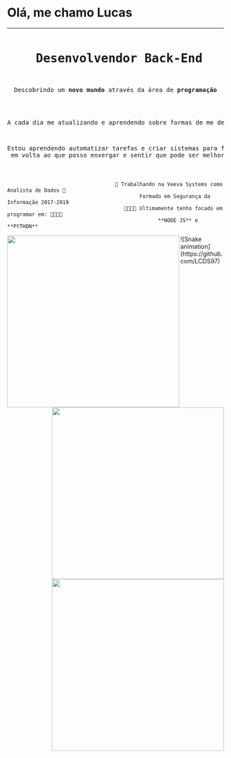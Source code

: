 # Olá, me chamo Lucas
<hr>
<pre style="text-align: center">
<h1> Desenvolvendor Back-End</h1>
<p>Descobrindo um <b>novo mundo</b> através da área de <b>programação</b></p>

<p>A cada dia me atualizando e aprendendo sobre formas de me desafiar, sou focado em desenvolvimento back-end</p>
<p>Estou aprendendo automatizar tarefas e criar sistemas para facilitar <strong>tudo</strong><br> em volta ao que posso enxergar e sentir que pode ser melhorado</p>
</pre>


###
                                       🔭 Trabalhando na Veeva Systems como Analista de Dados 🔭
                                               Formado em Segurança da Informação 2017-2019
                                          👨‍💻👨‍💻 Ultimamente tenho focado em programar em: 👨‍💻👨‍💻
                                                     **NODE JS** e **PYTHON**

<a href="https://github.com/lcds97/">
  <img align="left" src="https://github-readme-stats.vercel.app/api/top-langs/?username=lcds97&langs_count=10&theme=jolly&layout=compact&include_all_commits=true" width=400/>
</a>
<a href="https://github.com/lcds97/">
  <img align="right" src="https://github-readme-stats.vercel.app/api?username=lcds97&show_icons=true&theme=jolly&hide=contribs,issues,stars" width=400 />
</a>
<a href="https://wakatime.com/@lcds97">
  <img align="right" src="https://github-readme-stats.vercel.app/api/wakatime?username=lcds97&theme=jolly"  width=400/>
</a>
</div>
![Snake animation](https://github.com/LCDS97)
                                 


<!--
**LCDS97/LCDS97** is a ✨ _special_ ✨ repository because its `README.md` (this file) appears on your GitHub profile.

Here are some ideas to get you started:

- 🔭 I’m currently working on ...
- 🌱 I’m currently learning ...
- 👯 I’m looking to collaborate on ...
- 🤔 I’m looking for help with ...
- 💬 Ask me about ...
- 📫 How to reach me: ...
- 😄 Pronouns: ...
- ⚡ Fun fact: ...
-->
